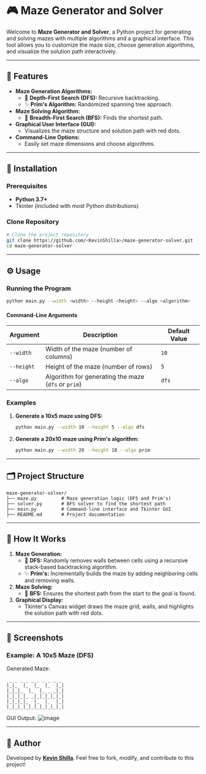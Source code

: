 # 🎮 Maze Generator and Solver

Welcome to **Maze Generator and Solver**, a Python project for generating and solving mazes with multiple algorithms and a graphical interface. This tool allows you to customize the maze size, choose generation algorithms, and visualize the solution path interactively.

---

## 🔘 Features

- **Maze Generation Algorithms:**
  - 🔄 **Depth-First Search (DFS):** Recursive backtracking.
  - ✨ **Prim's Algorithm:** Randomized spanning tree approach.
- **Maze Solving Algorithm:**
  - 🔀 **Breadth-First Search (BFS):** Finds the shortest path.
- **Graphical User Interface (GUI):**
  - Visualizes the maze structure and solution path with red dots.
- **Command-Line Options:**
  - Easily set maze dimensions and choose algorithms.

---

## 🔧 Installation

### Prerequisites

- **Python 3.7+**
- Tkinter (included with most Python distributions)

### Clone Repository

```bash
# Clone the project repository
git clone https://github.com/<KevinShilla>/maze-generator-solver.git
cd maze-generator-solver
```

---

## ⚙️ Usage

### Running the Program

```bash
python main.py --width <width> --height <height> --algo <algorithm>
```

#### Command-Line Arguments

| Argument         | Description                                   | Default Value |
|------------------|-----------------------------------------------|---------------|
| `--width`        | Width of the maze (number of columns)         | `10`          |
| `--height`       | Height of the maze (number of rows)           | `5`           |
| `--algo`         | Algorithm for generating the maze (`dfs` or `prim`) | `dfs`         |

### Examples

1. **Generate a 10x5 maze using DFS:**
   ```bash
   python main.py --width 10 --height 5 --algo dfs
   ```

2. **Generate a 20x10 maze using Prim's algorithm:**
   ```bash
   python main.py --width 20 --height 10 --algo prim
   ```

---

## 🗂️ Project Structure

```plaintext
maze-generator-solver/
├── maze.py         # Maze generation logic (DFS and Prim's)
├── solver.py       # BFS solver to find the shortest path
├── main.py         # Command-line interface and Tkinter GUI
├── README.md       # Project documentation
```

---

## 🤖 How It Works

1. **Maze Generation:**
   - 🔄 **DFS:** Randomly removes walls between cells using a recursive stack-based backtracking algorithm.
   - ✨ **Prim's:** Incrementally builds the maze by adding neighboring cells and removing walls.
2. **Maze Solving:**
   - 🔀 **BFS:** Ensures the shortest path from the start to the goal is found.
3. **Graphical Display:**
   - Tkinter's Canvas widget draws the maze grid, walls, and highlights the solution path with red dots.

---

## 🎨 Screenshots

### Example: A 10x5 Maze (DFS)

Generated Maze:

```
 _ _ _ _ _ _ _ _ _ _
|_|_  |_  |_  |_  |_|
|_|_|_  |_  |_ _ _|_|
|_|_|_|_ _|_|_|_|_|_|
|_|_|_|_  |_  |_  |_|
|_|_|_|_|_|_|_|_|_|_|
```

GUI Output:
![image](https://github.com/user-attachments/assets/20290846-1f09-4a00-9e5d-e10ce685a99d)

---

## 👤 Author

Developed by **[Kevin Shilla](https://github.com/KevinShilla)**. Feel free to fork, modify, and contribute to this project!

